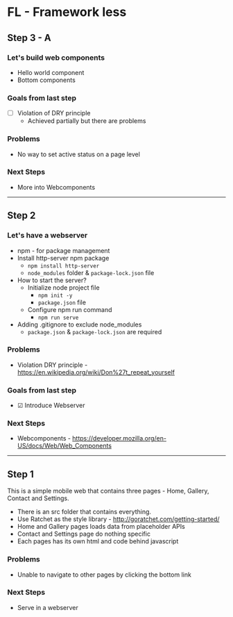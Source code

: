 # FL - Framework less

## Step 3 - A

### Let's build web components

- Hello world component
- Bottom components

### Goals from last step

- &#9744; Violation of DRY principle
  - Achieved partially but there are problems
  <!-- - &#9745;&#9744; Stop this session -->

### Problems

- No way to set active status on a page level

### Next Steps

- More into Webcomponents

---

## Step 2

### Let's have a webserver

- npm - for package management
- Install http-server npm package
  - `npm install http-server`
  - `node_modules` folder & `package-lock.json` file
- How to start the server?
  - Initialize node project file
    - `npm init -y`
    - `package.json` file
  - Configure npm run command
    - `npm run serve`
- Adding .gitignore to exclude node_modules
  - `package.json` & `package-lock.json` are required

### Problems

- Violation DRY principle - https://en.wikipedia.org/wiki/Don%27t_repeat_yourself

### Goals from last step

- &#9745; Introduce Webserver
<!-- - &#9744; Stop this session -->

### Next Steps

- Webcomponents - https://developer.mozilla.org/en-US/docs/Web/Web_Components

---

## Step 1

This is a simple mobile web that contains three pages - Home, Gallery, Contact and Settings.

- There is an src folder that contains everything.
- Use Ratchet as the style library - http://goratchet.com/getting-started/
- Home and Gallery pages loads data from placeholder APIs
- Contact and Settings page do nothing specific
- Each pages has its own html and code behind javascript

### Problems

- Unable to navigate to other pages by clicking the bottom link

### Next Steps

- Serve in a webserver
